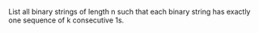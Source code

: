 List all binary strings of length n such that each binary string has exactly one sequence of k consecutive 1s.